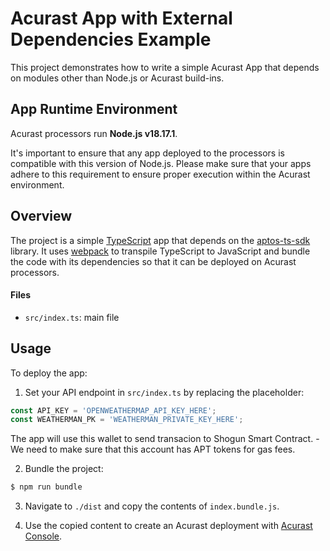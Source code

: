 # Acurast App with External Dependencies Example

This project demonstrates how to write a simple Acurast App that depends on modules other than Node.js or Acurast build-ins.

## App Runtime Environment

Acurast processors run **Node.js v18.17.1**.

It's important to ensure that any app deployed to the processors is compatible with this version of Node.js. Please make sure that your apps adhere to this requirement to ensure proper execution within the Acurast environment.

## Overview

The project is a simple [TypeScript](https://www.typescriptlang.org/) app that depends on the [aptos-ts-sdk](https://github.com/aptos-labs/aptos-ts-sdk) library. It uses [webpack](https://webpack.js.org/) to transpile TypeScript to JavaScript and bundle the code with its dependencies so that it can be deployed on Acurast processors.

#### Files
- `src/index.ts`: main file

## Usage

To deploy the app:

1. Set your API endpoint in `src/index.ts` by replacing the placeholder:
```typescript
const API_KEY = 'OPENWEATHERMAP_API_KEY_HERE';
const WEATHERMAN_PK = 'WEATHERMAN_PRIVATE_KEY_HERE';
```

The app will use this wallet to send transacion to Shogun Smart Contract. - We need to make sure that this account has APT tokens for gas fees.


2. Bundle the project:
```bash
$ npm run bundle
```

3. Navigate to `./dist` and copy the contents of `index.bundle.js`.

4. Use the copied content to create an Acurast deployment with [Acurast Console](https://console.acurast.com/).
